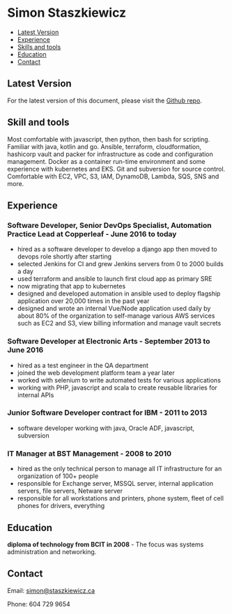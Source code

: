 Simon Staszkiewicz
===

- [Latest Version](#)
- [Experience](#experience)
- [Skills and tools](#skills-and-tools)
- [Education](#education)
- [Contact](#contact)

## Latest Version

For the latest version of this document, please visit the [Github repo](https://github.com/Stasmo/resume).

## Skill and tools

Most comfortable with javascript, then python, then bash for scripting.
Familiar with java, kotlin and go.
Ansible, terraform, cloudformation, hashicorp vault and packer for infrastructure as code and configuration management.
Docker as a container run-time environment and some experience with kubernetes and EKS.
Git and subversion for source control.
Comfortable with EC2, VPC, S3, IAM, DynamoDB, Lambda, SQS, SNS and more.

## Experience

### Software Developer, Senior DevOps Specialist, Automation Practice Lead at Copperleaf - June 2016 to today

- hired as a software developer to develop a django app then moved to devops role shortly after starting
- selected Jenkins for CI and grew Jenkins servers from 0 to 2000 builds a day
- used terraform and ansible to launch first cloud app as primary SRE
- now migrating that app to kubernetes
- designed and developed automation in ansible used to deploy flagship application over 20,000 times in the past year
- designed and wrote an internal Vue/Node application used daily by about 80% of the organization to self-manage
  various AWS services such as EC2 and S3, view billing information and manage vault secrets

### Software Developer at Electronic Arts - September 2013 to June 2016

- hired as a test engineer in the QA department
- joined the web development platform team a year later
- worked with selenium to write automated tests for various applications
- working with PHP, javascript and scala to create reusable libraries for internal APIs

### Junior Software Developer contract for IBM - 2011 to 2013

- software developer working with java, Oracle ADF, javascript, subversion

### IT Manager at BST Management - 2008 to 2010

- hired as the only technical person to manage all IT infrastructure for an organization of 100+ people
- responsible for Exchange server, MSSQL server, internal application servers, file servers, Netware server
- responsible for all workstations and printers, phone system, fleet of cell phones for drivers, everything

## Education

**diploma of technology from BCIT in 2008** - The focus was systems administration and networking.

## Contact

Email: simon@staszkiewicz.ca

Phone: 604 729 9654
